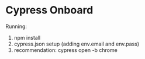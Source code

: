 # Cypress Onboard

Running:
 1. npm install
 2. cypress.json setup (adding env.email and env.pass) 
 3. recommendation: cypress open -b chrome
